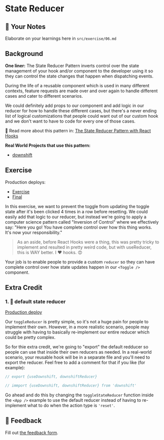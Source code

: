 # State Reducer

## 📝 Your Notes

Elaborate on your learnings here in `src/exercise/06.md`

## Background

**One liner:** The State Reducer Pattern inverts control over the state
management of your hook and/or component to the developer using it so they can
control the state changes that happen when dispatching events.

During the life of a reusable component which is used in many different
contexts, feature requests are made over and over again to handle different
cases and cater to different scenarios.

We could definitely add props to our component and add logic in our reducer for
how to handle these different cases, but there's a never ending list of logical
customizations that people could want out of our custom hook and we don't want
to have to code for every one of those cases.

📜 Read more about this pattern in:
[The State Reducer Pattern with React Hooks](https://kentcdodds.com/blog/the-state-reducer-pattern-with-react-hooks)

**Real World Projects that use this pattern:**

- [downshift](https://github.com/downshift-js/downshift)

## Exercise

Production deploys:

- [Exercise](http://advanced-react-patterns-next.netlify.app/isolated/exercise/06.tsx)
- [Final](http://advanced-react-patterns-next.netlify.app/isolated/final/06.tsx)

In this exercise, we want to prevent the toggle from updating the toggle state
after it's been clicked 4 times in a row before resetting. We could easily add
that logic to our reducer, but instead we're going to apply a computer science
pattern called "Inversion of Control" where we effectively say: "Here you go!
You have complete control over how this thing works. It's now your
responsibility."

> As an aside, before React Hooks were a thing, this was pretty tricky to
> implement and resulted in pretty weird code, but with useReducer, this is WAY
> better. I ❤️ hooks. 😍

Your job is to enable people to provide a custom `reducer` so they can have
complete control over how state updates happen in our `<Toggle />` component.

## Extra Credit

### 1. 💯 default state reducer

[Production deploy](http://advanced-react-patterns-next.netlify.app/isolated/final/06.extra-1.tsx)

Our `toggleReducer` is pretty simple, so it's not a huge pain for people to
implement their own. However, in a more realistic scenario, people may struggle
with having to basically re-implement our entire reducer which could be pretty
complex.

So for thie extra credit, we're going to "export" the default redducer so people
can use that inside their own reducers as needed. In a real-world scenario, your
reusable hook will be in a separate file and you'll need to export the reducer.
Feel free to add a comment for that if you like (for example):

```ts
// export {useDownshift, downshiftReducer}

// immport {useDownshift, downshiftReducer} from 'downshift'
```

Go ahead and do this by changing the `toggleStateReducer` function inside the
`<App />` example to use the default reducer instead of having to re-implement
what to do when the action type is `'reset'`.

## 🦉 Feedback

Fill out
[the feedback form](https://ws.kcd.im/?ws=Advanced%20React%20Patterns%20%F0%9F%A4%AF&e=06%3A%20State%20Reducer&em=stefan%40natter.at).

